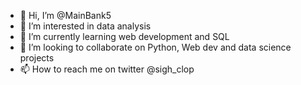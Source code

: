 - 👋 Hi, I’m @MainBank5
- 👀 I’m interested in data analysis 
- 🌱 I’m currently learning web development  and SQL
- 💞️ I’m looking to collaborate on Python, Web dev and data science projects 
- 📫 How to reach me on twitter @sigh_clop

<!---
MainBank5/MainBank5 is a ✨ special ✨ repository because its `README.md` (this file) appears on your GitHub profile.
You can click the Preview link to take a look at your changes.
--->

